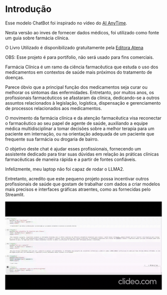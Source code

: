 # Introdução

Esse modelo ChatBot foi inspirado no vídeo do [AI AnyTime](https://www.youtube.com/watch?v=kXuHxI5ZcG0&list=TLPQMzEwNzIwMjP6HASbQ_yraQ&index=4).

Nesta versão ao inves de fornecer dados médicos, foi utilizado como fonte um guia sobre farmácia clínica.

O Livro Utilizado é disponibilizado gratuitamente pela [Editora Atena](https://www.atenaeditora.com.br/catalogo/ebook/guia-de-bolso-da-farmacologia-clinica)

OBS: Esse projeto é para portifolio, não será usado para fins comerciais.

Farmácia Clínica é um ramo da ciência farmacêutica que estuda o uso dos medicamentos em contextos de saúde mais próximos do tratamento de doenças.

Parece óbvio que a principal função dos medicamentos seja curar ou melhorar os sintomas das enfermidades. Entretanto, por muitos anos, os profissionais farmacêuticos se afastaram da clínica, dedicando-se a outros assuntos relacionados à legislação, logística, dispensação e gerenciamento de processos relacionados aos medicamentos.

O movimento da farmácia clínica e da atenção farmacêutica visa reconectar o farmacêutico ao seu papel de agente de saúde, auxiliando a equipe médica multidisciplinar a tomar decisões sobre a melhor terapia para um paciente em internação, ou na orientação adequada de um paciente que frequente sua farmácia ou drogaria de bairro.

O objetivo deste chat é ajudar esses profissionais, fornecendo um assistente dedicado para tirar suas dúvidas em relação às práticas clínicas farmacêuticas de maneira rápida e a partir de fontes confiáveis.

Infelizmente, meu laptop não foi capaz de rodar o LLMA2.

Entretanto, acredito que este pequeno projeto possa incentivar outros profissionais de saúde que gostam de trabalhar com dados a criar modelos mais precisos e interfaces gráficas atraentes, como as fornecidas pelo Streamlit.

![](farma-chat.gif)